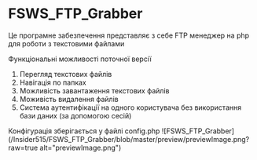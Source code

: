# FSWS_FTP_Grabber

Це програмне забезпечення представляє з себе FTP менеджер на php для роботи з текстовими файлами

Функціональні можливості поточної версії
1. Перегляд текстових файлів
2. Навігація по папках
3. Можливість завантаження текстових файлів
4. Моживiсть видалення файлiв
5. Система аутентифікації на одного користувача без використання бази даних (за допомогою сесій)

Конфiгурацiя зберігається у файлi config.php
![FSWS_FTP_Grabber](/Insider515/FSWS_FTP_Grabber/blob/master/preview/previewImage.png?raw=true alt="previewImage.png")

